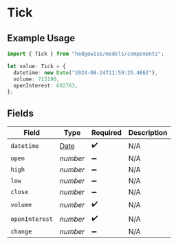 # Tick

## Example Usage

```typescript
import { Tick } from "hedgewise/models/components";

let value: Tick = {
  datetime: new Date("2024-08-24T11:59:25.466Z"),
  volume: 715190,
  openInterest: 602763,
};
```

## Fields

| Field                                                                                         | Type                                                                                          | Required                                                                                      | Description                                                                                   |
| --------------------------------------------------------------------------------------------- | --------------------------------------------------------------------------------------------- | --------------------------------------------------------------------------------------------- | --------------------------------------------------------------------------------------------- |
| `datetime`                                                                                    | [Date](https://developer.mozilla.org/en-US/docs/Web/JavaScript/Reference/Global_Objects/Date) | :heavy_check_mark:                                                                            | N/A                                                                                           |
| `open`                                                                                        | *number*                                                                                      | :heavy_minus_sign:                                                                            | N/A                                                                                           |
| `high`                                                                                        | *number*                                                                                      | :heavy_minus_sign:                                                                            | N/A                                                                                           |
| `low`                                                                                         | *number*                                                                                      | :heavy_minus_sign:                                                                            | N/A                                                                                           |
| `close`                                                                                       | *number*                                                                                      | :heavy_minus_sign:                                                                            | N/A                                                                                           |
| `volume`                                                                                      | *number*                                                                                      | :heavy_check_mark:                                                                            | N/A                                                                                           |
| `openInterest`                                                                                | *number*                                                                                      | :heavy_check_mark:                                                                            | N/A                                                                                           |
| `change`                                                                                      | *number*                                                                                      | :heavy_minus_sign:                                                                            | N/A                                                                                           |